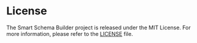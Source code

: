 # License

The Smart Schema Builder project is released under the MIT License. For more information, please refer to the [LICENSE](../LICENSE) file.
